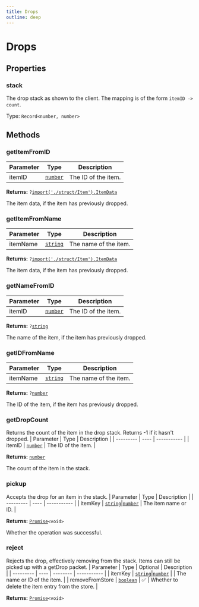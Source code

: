 ```yaml
---
title: Drops
outline: deep
---
```

# Drops





## Properties

### stack<Badge text="getter" />
The drop stack as shown to the client. The mapping is of the form `itemID -> count`.

Type: <code>Record<number, number></code>

## Methods

### getItemFromID
| Parameter | Type | Description |
| --------- | ---- | ----------- |
| itemID | <code><a href="https://developer.mozilla.org/en-us/docs/web/javascript/reference/global_objects/number">number</a></code> | The ID of the item. |

**Returns:** <code>?<a href="/api/struct/item">import('./struct/Item').ItemData</a></code>

The item data, if the item has previously dropped.

### getItemFromName
| Parameter | Type | Description |
| --------- | ---- | ----------- |
| itemName | <code><a href="https://developer.mozilla.org/en-us/docs/web/javascript/reference/global_objects/string">string</a></code> | The name of the item. |

**Returns:** <code>?<a href="/api/struct/item">import('./struct/Item').ItemData</a></code>

The item data, if the item has previously dropped.

### getNameFromID
| Parameter | Type | Description |
| --------- | ---- | ----------- |
| itemID | <code><a href="https://developer.mozilla.org/en-us/docs/web/javascript/reference/global_objects/number">number</a></code> | The ID of the item. |

**Returns:** <code>?<a href="https://developer.mozilla.org/en-us/docs/web/javascript/reference/global_objects/string">string</a></code>

The name of the item, if the item has previously dropped.

### getIDFromName
| Parameter | Type | Description |
| --------- | ---- | ----------- |
| itemName | <code><a href="https://developer.mozilla.org/en-us/docs/web/javascript/reference/global_objects/string">string</a></code> | The name of the item. |

**Returns:** <code>?<a href="https://developer.mozilla.org/en-us/docs/web/javascript/reference/global_objects/number">number</a></code>

The ID of the item, if the item has previously dropped.

### getDropCount
Returns the count of the item in the drop stack. Returns -1 if it hasn't dropped.
| Parameter | Type | Description |
| --------- | ---- | ----------- |
| itemID | <code><a href="https://developer.mozilla.org/en-us/docs/web/javascript/reference/global_objects/number">number</a></code> | The ID of the item. |

**Returns:** <code><a href="https://developer.mozilla.org/en-us/docs/web/javascript/reference/global_objects/number">number</a></code>

The count of the item in the stack.

### pickup
Accepts the drop for an item in the stack.
| Parameter | Type | Description |
| --------- | ---- | ----------- |
| itemKey | <code><a href="https://developer.mozilla.org/en-us/docs/web/javascript/reference/global_objects/string">string</a></code>\|<code><a href="https://developer.mozilla.org/en-us/docs/web/javascript/reference/global_objects/number">number</a></code> | The item name or ID. |

**Returns:** <code><a href="https://developer.mozilla.org/en-us/docs/web/javascript/reference/global_objects/promise">Promise</a>&lt;void&gt;</code>

Whether the operation was successful.

### reject
Rejects the drop, effectively removing from the stack. Items can still be picked up with a getDrop packet.
| Parameter | Type | Optional | Description |
| --------- | ---- | -------- | ----------- |
| itemKey | <code><a href="https://developer.mozilla.org/en-us/docs/web/javascript/reference/global_objects/string">string</a></code>\|<code><a href="https://developer.mozilla.org/en-us/docs/web/javascript/reference/global_objects/number">number</a></code> |  | The name or ID of the item. |
| removeFromStore | <code><a href="https://developer.mozilla.org/en-us/docs/web/javascript/reference/global_objects/boolean">boolean</a></code> | ✅ | Whether to delete the item entry from the store. |

**Returns:** <code><a href="https://developer.mozilla.org/en-us/docs/web/javascript/reference/global_objects/promise">Promise</a>&lt;void&gt;</code>
